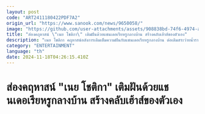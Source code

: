 ```yaml
---
layout: post
code: "ART2411180422PDF7A2"
origin_url: "https://www.sanook.com/news/9650058/"
image: "https://github.com/user-attachments/assets/908838bd-74f6-4974-a0f0-afcadb3edaa3"
title: "ส่องคฤหาสน์ \"เนย โชติกา\" เติมฝันด้วยแชนเดอเรียหรูกลางบ้าน สร้างคลับเฮ้าส์ของตัวเอง"
description: "เนย โชติกา คฤหาสน์อลังการเติมเต็มความฝันกับแชนเดอเรียหรูกลางบ้าน ต่อเติมสระว่ายน้ำราวกับคลับเฮ้าส์ในหมู่บ้าน "
category: "ENTERTAINMENT"
language: "th"
date: 2024-11-18T04:26:15.410Z
---
```


# ส่องคฤหาสน์ "เนย โชติกา" เติมฝันด้วยแชนเดอเรียหรูกลางบ้าน สร้างคลับเฮ้าส์ของตัวเอง